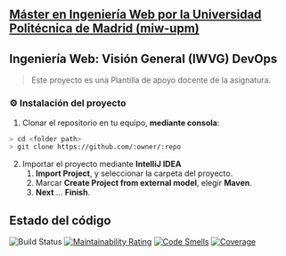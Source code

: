 ## [Máster en Ingeniería Web por la Universidad Politécnica de Madrid (miw-upm)](http://miw.etsisi.upm.es)
## Ingeniería Web: Visión General (IWVG) DevOps
> Este proyecto es una Plantilla de apoyo docente de la asignatura.

### :gear: Instalación del proyecto
1. Clonar el repositorio en tu equipo, **mediante consola**:
```sh
> cd <folder path>
> git clone https://github.com/:owner/:repo
```
2. Importar el proyecto mediante **IntelliJ IDEA**
   1. **Import Project**, y seleccionar la carpeta del proyecto.
   1. Marcar **Create Project from external model**, elegir **Maven**.
   1. **Next** … **Finish**.
   
## Estado del código
![Build Status](https://travis-ci.org/bbelengarcia/iwvg-devops-belen-garcia.svg?branch=develop)
[![Maintainability Rating](https://sonarcloud.io/api/project_badges/measure?project=es.upm.miw%3Aiwvg-devops-belen-garcia&metric=sqale_rating)](https://sonarcloud.io/dashboard?id=es.upm.miw%3Aiwvg-devops-belen-garcia)
[![Code Smells](https://sonarcloud.io/api/project_badges/measure?project=es.upm.miw%3Aiwvg-devops-belen-garcia&metric=code_smells)](https://sonarcloud.io/dashboard?id=es.upm.miw%3Aiwvg-devops-belen-garcia)
[![Coverage](https://sonarcloud.io/api/project_badges/measure?project=es.upm.miw%3Aiwvg-devops-belen-garcia&metric=coverage)](https://sonarcloud.io/dashboard?id=es.upm.miw%3Aiwvg-devops-belen-garcia)

